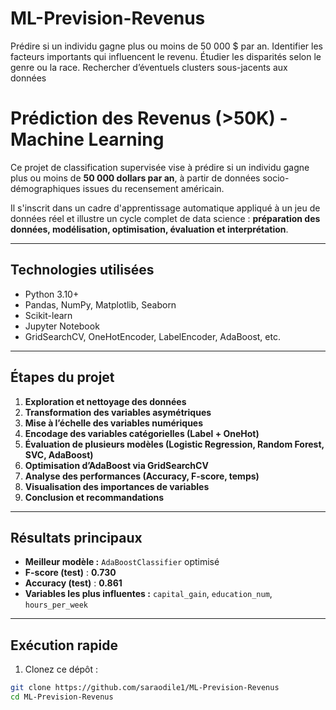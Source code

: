 # ML-Prevision-Revenus
Prédire si un individu gagne plus ou moins de 50 000 $ par an. Identifier les facteurs importants qui influencent le revenu. Étudier les disparités selon le genre ou la race. Rechercher d’éventuels clusters sous-jacents aux données

# Prédiction des Revenus (>50K) - Machine Learning

Ce projet de classification supervisée vise à prédire si un individu gagne plus ou moins de **50 000 dollars par an**, à partir de données socio-démographiques issues du recensement américain.

Il s'inscrit dans un cadre d'apprentissage automatique appliqué à un jeu de données réel et illustre un cycle complet de data science : **préparation des données, modélisation, optimisation, évaluation et interprétation**.

---

## Technologies utilisées

- Python 3.10+
- Pandas, NumPy, Matplotlib, Seaborn
- Scikit-learn
- Jupyter Notebook
- GridSearchCV, OneHotEncoder, LabelEncoder, AdaBoost, etc.

---

## Étapes du projet

1. **Exploration et nettoyage des données**
2. **Transformation des variables asymétriques**
3. **Mise à l’échelle des variables numériques**
4. **Encodage des variables catégorielles (Label + OneHot)**
5. **Évaluation de plusieurs modèles (Logistic Regression, Random Forest, SVC, AdaBoost)**
6. **Optimisation d’AdaBoost via GridSearchCV**
7. **Analyse des performances (Accuracy, F-score, temps)**
8. **Visualisation des importances de variables**
9. **Conclusion et recommandations**

---

## Résultats principaux

- **Meilleur modèle :** `AdaBoostClassifier` optimisé
- **F-score (test)** : **0.730**
- **Accuracy (test)** : **0.861**
- **Variables les plus influentes :** `capital_gain`, `education_num`, `hours_per_week`

---

## Exécution rapide

1. Clonez ce dépôt :

```bash
git clone https://github.com/saraodile1/ML-Prevision-Revenus
cd ML-Prevision-Revenus
